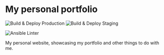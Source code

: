# My personal portfolio

![Build & Deploy Production](https://github.com/Maelstromeous/mattcavanagh.me/workflows/Build%20&%20Deploy%20Production/badge.svg)
![Build & Deploy Staging](https://github.com/Maelstromeous/mattcavanagh.me/workflows/Build%20&%20Deploy%20Staging/badge.svg)

![Ansible Linter](https://github.com/Maelstromeous/mattcavanagh.me/workflows/Ansible%20Linter/badge.svg)

My personal website, showcasing my portfolio and other things to do with me.
